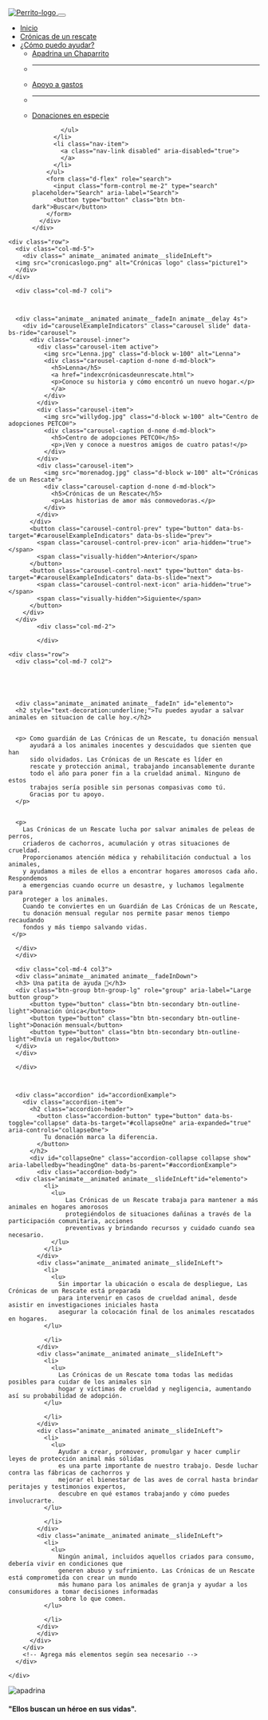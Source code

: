 <!DOCTYPE html>
<html lang="en">
<head>
    <meta charset="UTF-8">
    <meta name="viewport" content="width=device-width, initial-scale=1.0">
    <title>Las Crónicas de un Rescate</title>
    <link rel="stylesheet" href="https://cdnjs.cloudflare.com/ajax/libs/animate.css/4.1.1/animate.min.css">
    <link rel="stylesheet" href="styles.css">
    <link href="https://cdn.jsdelivr.net/npm/bootstrap@5.2.3/dist/css/bootstrap.min.css" rel="stylesheet" integrity="sha384-rbsA2VBKQhggwzxH7pPCaAqO46MgnOM80zW1RWuH61DGLwZJEdK2Kadq2F9CUG65" crossorigin="anonymous">
</head>
<body>
  <script src="https://cdnjs.cloudflare.com/ajax/libs/animejs/3.2.1/anime.min.js"></script>
<script src="https://cdn.jsdelivr.net/npm/bootstrap@5.2.3/dist/js/bootstrap.bundle.min.js" integrity="sha384-kenU1KFdBIe4zVF0s0G1M5b4hcpxyD9F7jL+jjXkk+Q2h455rYXK/7HAuoJl+0I4" crossorigin="anonymous"></script>  
<script src="script.js"></script>
<nav class="navbar navbar-expand-lg bg-body-tertiary sticky-top navbar1">
    <div class="container-fluid">
      <a class="navbar-brand" href="#">
        <img src="huellita.jpeg" alt="Perrito-logo" class="picture2">
      </a>
      <button class="navbar-toggler" type="button" data-bs-toggle="collapse" data-bs-target="#navbarSupportedContent" aria-controls="navbarSupportedContent" aria-expanded="false" aria-label="Toggle navigation">
        <span class="navbar-toggler-icon"></span>
      </button>
      <div class="collapse navbar-collapse" id="navbarSupportedContent">
        <ul class="navbar-nav me-auto mb-2 mb-lg-0">
          <li class="nav-item">
            <a class="nav-link active" aria-current="page" href="#">Inicio</a>
          </li>
          <li class="nav-item">
            <a class="nav-link" href="#">Crónicas de un rescate</a>
          </li>
          <li class="nav-item dropdown">
            <a class="nav-link dropdown-toggle" href="#" role="button" data-bs-toggle="dropdown" aria-expanded="false">
              ¿Cómo puedo ayudar?
            </a>
            <ul class="dropdown-menu">
              <li><a class="dropdown-item" href="#">Apadrina un Chaparrito</a></li>
              <li><hr class="dropdown-divider"></li>
              <li><a class="dropdown-item" href="#">Apoyo a gastos</a></li>
              <li><hr class="dropdown-divider"></li>
              <li><a class="dropdown-item" href="#">Donaciones en especie</a></li>

            </ul>
          </li>
          <li class="nav-item">
            <a class="nav-link disabled" aria-disabled="true">
            </a>
          </li>
        </ul>
        <form class="d-flex" role="search">
          <input class="form-control me-2" type="search" placeholder="Search" aria-label="Search">
          <button type="button" class="btn btn-dark">Buscar</button>
        </form>
      </div>
    </div>
  </nav>

<div class="container">



    <div class="row">
      <div class="col-md-5">
        <div class=" animate__animated animate__slideInLeft">
      <img src="cronicaslogo.png" alt="Crónicas logo" class="picture1">
      </div>
    </div>
      
      <div class="col-md-7 coli">


    
      <div class="animate__animated animate__fadeIn animate__delay 4s">
        <div id="carouselExampleIndicators" class="carousel slide" data-bs-ride="carousel">
          <div class="carousel-inner">
            <div class="carousel-item active">
              <img src="Lenna.jpg" class="d-block w-100" alt="Lenna">
              <div class="carousel-caption d-none d-md-block">
                <h5>Lenna</h5>
                <a href="indexcrónicasdeunrescate.html">
                <p>Conoce su historia y cómo encontró un nuevo hogar.</p>
                </a>
              </div>
            </div>
            <div class="carousel-item">
              <img src="willydog.jpg" class="d-block w-100" alt="Centro de adopciones PETCO®">
              <div class="carousel-caption d-none d-md-block">
                <h5>Centro de adopciones PETCO®</h5>
                <p>¡Ven y conoce a nuestros amigos de cuatro patas!</p>
              </div>
            </div>
            <div class="carousel-item">
              <img src="morenadog.jpg" class="d-block w-100" alt="Crónicas de un Rescate">
              <div class="carousel-caption d-none d-md-block">
                <h5>Crónicas de un Rescate</h5>
                <p>Las historias de amor más conmovedoras.</p>
              </div>
            </div>
          </div>
          <button class="carousel-control-prev" type="button" data-bs-target="#carouselExampleIndicators" data-bs-slide="prev">
            <span class="carousel-control-prev-icon" aria-hidden="true"></span>
            <span class="visually-hidden">Anterior</span>
          </button>
          <button class="carousel-control-next" type="button" data-bs-target="#carouselExampleIndicators" data-bs-slide="next">
            <span class="carousel-control-next-icon" aria-hidden="true"></span>
            <span class="visually-hidden">Siguiente</span>
          </button>
        </div>
      </div>
            <div class="col-md-2">

            </div>
</div>





</div>
      </div>
    </div>
  
    <div class="row">
      <div class="col-md-7 col2">

      
       


      <div class="animate__animated animate__fadeIn" id="elemento">
      <h2 style="text-decoration:underline;">Tu puedes ayudar a salvar animales en situacion de calle hoy.</h2>
      

      <p> Como guardián de Las Crónicas de un Rescate, tu donación mensual 
          ayudará a los animales inocentes y descuidados que sienten que han 
          sido olvidados. Las Crónicas de un Rescate es líder en 
          rescate y protección animal, trabajando incansablemente durante 
          todo el año para poner fin a la crueldad animal. Ninguno de estos 
          trabajos sería posible sin personas compasivas como tú. 
          Gracias por tu apoyo.
      </p>


      <p> 
        Las Crónicas de un Rescate lucha por salvar animales de peleas de perros, 
        criaderos de cachorros, acumulación y otras situaciones de crueldad. 
        Proporcionamos atención médica y rehabilitación conductual a los animales, 
        y ayudamos a miles de ellos a encontrar hogares amorosos cada año. Respondemos 
        a emergencias cuando ocurre un desastre, y luchamos legalmente para 
        proteger a los animales. 
        Cuando te conviertes en un Guardián de Las Crónicas de un Rescate, 
        tu donación mensual regular nos permite pasar menos tiempo recaudando 
        fondos y más tiempo salvando vidas.
     </p>

      </div>
      </div>
      
      <div class="col-md-4 col3">
      <div class="animate__animated animate__fadeInDown">
      <h3> Una patita de ayuda 🐾</h3>
      <div class="btn-group btn-group-lg" role="group" aria-label="Large button group">
          <button type="button" class="btn btn-secondary btn-outline-light">Donación única</button>
          <button type="button" class="btn btn-secondary btn-outline-light">Donación mensual</button>
          <button type="button" class="btn btn-secondary btn-outline-light">Envía un regalo</button>
      </div>
      </div>
        
      </div>
     
  

      <div class="accordion" id="accordionExample">
        <div class="accordion-item">
          <h2 class="accordion-header">
            <button class="accordion-button" type="button" data-bs-toggle="collapse" data-bs-target="#collapseOne" aria-expanded="true" aria-controls="collapseOne">
              Tu donación marca la diferencia.
            </button>
          </h2>
          <div id="collapseOne" class="accordion-collapse collapse show" aria-labelledby="headingOne" data-bs-parent="#accordionExample">
            <div class="accordion-body">
      <div class="animate__animated animate__slideInLeft"id="elemento">
              <li>
                <lu>
                    Las Crónicas de un Rescate trabaja para mantener a más animales en hogares amorosos
                    protegiéndolos de situaciones dañinas a través de la participación comunitaria, acciones
                    preventivas y brindando recursos y cuidado cuando sea necesario.
                </lu>
              </li>
            </div>
            <div class="animate__animated animate__slideInLeft">
              <li>
                <lu>
                  Sin importar la ubicación o escala de despliegue, Las Crónicas de un Rescate está preparada 
                  para intervenir en casos de crueldad animal, desde asistir en investigaciones iniciales hasta 
                  asegurar la colocación final de los animales rescatados en hogares.
              </lu>

              </li>
            </div>
            <div class="animate__animated animate__slideInLeft">
              <li>
                <lu>
                  Las Crónicas de un Rescate toma todas las medidas posibles para cuidar de los animales sin 
                  hogar y víctimas de crueldad y negligencia, aumentando así su probabilidad de adopción.
              </lu>

              </li>
            </div>
            <div class="animate__animated animate__slideInLeft">
              <li>
                <lu>
                  Ayudar a crear, promover, promulgar y hacer cumplir leyes de protección animal más sólidas 
                  es una parte importante de nuestro trabajo. Desde luchar contra las fábricas de cachorros y 
                  mejorar el bienestar de las aves de corral hasta brindar peritajes y testimonios expertos, 
                  descubre en qué estamos trabajando y cómo puedes involucrarte.
              </lu>

              </li>
            </div>
            <div class="animate__animated animate__slideInLeft">
              <li>
                <lu>
                  Ningún animal, incluidos aquellos criados para consumo, debería vivir en condiciones que 
                  generen abuso y sufrimiento. Las Crónicas de un Rescate está comprometida con crear un mundo 
                  más humano para los animales de granja y ayudar a los consumidores a tomar decisiones informadas 
                  sobre lo que comen.
              </lu>

              </li>
            </div>
            </div>
          </div>
        </div>
        <!-- Agrega más elementos según sea necesario -->
      </div>
      
    </div>
  </div>

  <div class="row">
  <div class="col-md-6">
  <footer>
    <div class="animate__animated animate__zoomIn">
    <img src="footerperrito.jpeg" alt="apadrina">
    </div>
  </footer>
</div>
 <div class="col-md-6">
<h4 class="textfooter">
  "Ellos buscan un héroe en sus vidas".
</h4>
</div>
  </div>
</body>
</html>
